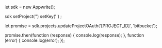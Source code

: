 let sdk = new Appwrite();

sdk
    setProject('')
    setKey('')
;

let promise = sdk.projects.updateProjectOAuth('[PROJECT_ID]', 'bitbucket');

promise.then(function (response) {
    console.log(response);
}, function (error) {
    console.log(error);
});
